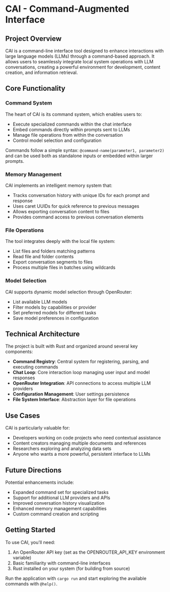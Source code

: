 # CAI - Command-Augmented Interface

## Project Overview

CAI is a command-line interface tool designed to enhance interactions with large language models (LLMs) through a command-based approach. It allows users to seamlessly integrate local system operations with LLM conversations, creating a powerful environment for development, content creation, and information retrieval.

## Core Functionality

### Command System

The heart of CAI is its command system, which enables users to:

- Execute specialized commands within the chat interface
- Embed commands directly within prompts sent to LLMs
- Manage file operations from within the conversation
- Control model selection and configuration

Commands follow a simple syntax: `@command-name(parameter1, parameter2)` and can be used both as standalone inputs or embedded within larger prompts.

### Memory Management

CAI implements an intelligent memory system that:

- Tracks conversation history with unique IDs for each prompt and response
- Uses caret UUIDs for quick reference to previous messages
- Allows exporting conversation content to files
- Provides command access to previous conversation elements

### File Operations

The tool integrates deeply with the local file system:

- List files and folders matching patterns
- Read file and folder contents
- Export conversation segments to files
- Process multiple files in batches using wildcards

### Model Selection

CAI supports dynamic model selection through OpenRouter:

- List available LLM models
- Filter models by capabilities or provider
- Set preferred models for different tasks
- Save model preferences in configuration

## Technical Architecture

The project is built with Rust and organized around several key components:

- **Command Registry**: Central system for registering, parsing, and executing commands
- **Chat Loop**: Core interaction loop managing user input and model responses
- **OpenRouter Integration**: API connections to access multiple LLM providers
- **Configuration Management**: User settings persistence
- **File System Interface**: Abstraction layer for file operations

## Use Cases

CAI is particularly valuable for:

- Developers working on code projects who need contextual assistance
- Content creators managing multiple documents and references
- Researchers exploring and analyzing data sets
- Anyone who wants a more powerful, persistent interface to LLMs

## Future Directions

Potential enhancements include:

- Expanded command set for specialized tasks
- Support for additional LLM providers and APIs
- Improved conversation history visualization
- Enhanced memory management capabilities
- Custom command creation and scripting

## Getting Started

To use CAI, you'll need:

1. An OpenRouter API key (set as the OPENROUTER_API_KEY environment variable)
2. Basic familiarity with command-line interfaces
3. Rust installed on your system (for building from source)

Run the application with `cargo run` and start exploring the available commands with `@help()`.
